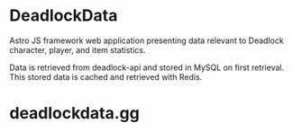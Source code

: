 # DeadlockData
Astro JS framework web application presenting data relevant to Deadlock character, player, and item statistics.


Data is retrieved from deadlock-api and stored in MySQL on first retrieval. This stored data is cached and retrieved with Redis.


# deadlockdata.gg
